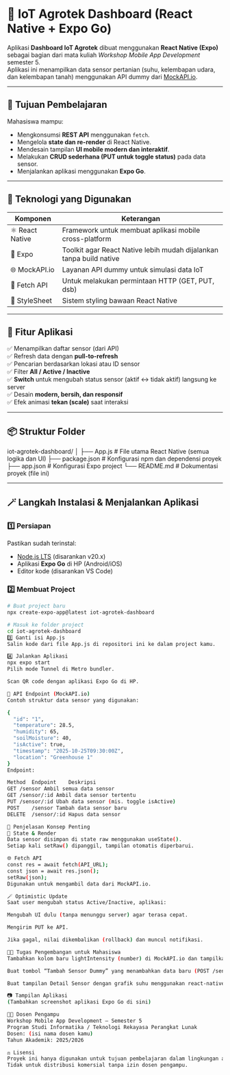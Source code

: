 # 🌾 IoT Agrotek Dashboard (React Native + Expo Go)

Aplikasi **Dashboard IoT Agrotek** dibuat menggunakan **React Native (Expo)** sebagai bagian dari mata kuliah *Workshop Mobile App Development* semester 5.  
Aplikasi ini menampilkan data sensor pertanian (suhu, kelembapan udara, dan kelembapan tanah) menggunakan API dummy dari [MockAPI.io](https://mockapi.io).

---

## 🎯 Tujuan Pembelajaran
Mahasiswa mampu:
- Mengkonsumsi **REST API** menggunakan `fetch`.
- Mengelola **state dan re-render** di React Native.
- Mendesain tampilan **UI mobile modern dan interaktif**.
- Melakukan **CRUD sederhana (PUT untuk toggle status)** pada data sensor.
- Menjalankan aplikasi menggunakan **Expo Go**.

---

## 🧱 Teknologi yang Digunakan
| Komponen | Keterangan |
|-----------|-------------|
| ⚛️ React Native | Framework untuk membuat aplikasi mobile cross-platform |
| 🚀 Expo | Toolkit agar React Native lebih mudah dijalankan tanpa build native |
| 🌐 MockAPI.io | Layanan API dummy untuk simulasi data IoT |
| 💾 Fetch API | Untuk melakukan permintaan HTTP (GET, PUT, dsb) |
| 🎨 StyleSheet | Sistem styling bawaan React Native |

---

## 🧩 Fitur Aplikasi
✅ Menampilkan daftar sensor (dari API)  
✅ Refresh data dengan **pull-to-refresh**  
✅ Pencarian berdasarkan lokasi atau ID sensor  
✅ Filter **All / Active / Inactive**  
✅ **Switch** untuk mengubah status sensor (aktif ↔ tidak aktif) langsung ke server  
✅ Desain **modern, bersih, dan responsif**  
✅ Efek animasi **tekan (scale)** saat interaksi

---

## 📦 Struktur Folder

iot-agrotek-dashboard/
│
├── App.js # File utama React Native (semua logika dan UI)
├── package.json # Konfigurasi npm dan dependensi proyek
├── app.json # Konfigurasi Expo project
└── README.md # Dokumentasi proyek (file ini)

---

## 🪄 Langkah Instalasi & Menjalankan Aplikasi

### 1️⃣ Persiapan
Pastikan sudah terinstal:
- [Node.js LTS](https://nodejs.org/) (disarankan v20.x)
- Aplikasi **Expo Go** di HP (Android/iOS)
- Editor kode (disarankan VS Code)

### 2️⃣ Membuat Project
```bash
# Buat project baru
npx create-expo-app@latest iot-agrotek-dashboard

# Masuk ke folder project
cd iot-agrotek-dashboard
3️⃣ Ganti isi App.js
Salin kode dari file App.js di repositori ini ke dalam project kamu.

4️⃣ Jalankan Aplikasi
npx expo start
Pilih mode Tunnel di Metro bundler.

Scan QR code dengan aplikasi Expo Go di HP.

🔌 API Endpoint (MockAPI.io)
Contoh struktur data sensor yang digunakan:

{
  "id": "1",
  "temperature": 28.5,
  "humidity": 65,
  "soilMoisture": 40,
  "isActive": true,
  "timestamp": "2025-10-25T09:30:00Z",
  "location": "Greenhouse 1"
}
Endpoint:

Method	Endpoint	Deskripsi
GET	/sensor	Ambil semua data sensor
GET	/sensor/:id	Ambil data sensor tertentu
PUT	/sensor/:id	Ubah data sensor (mis. toggle isActive)
POST	/sensor	Tambah data sensor baru
DELETE	/sensor/:id	Hapus data sensor

🧠 Penjelasan Konsep Penting
🔄 State & Render
Data sensor disimpan di state raw menggunakan useState().
Setiap kali setRaw() dipanggil, tampilan otomatis diperbarui.

🌐 Fetch API
const res = await fetch(API_URL);
const json = await res.json();
setRaw(json);
Digunakan untuk mengambil data dari MockAPI.io.

🪄 Optimistic Update
Saat user mengubah status Active/Inactive, aplikasi:

Mengubah UI dulu (tanpa menunggu server) agar terasa cepat.

Mengirim PUT ke API.

Jika gagal, nilai dikembalikan (rollback) dan muncul notifikasi.

🧑‍💻 Tugas Pengembangan untuk Mahasiswa
Tambahkan kolom baru lightIntensity (number) di MockAPI.io dan tampilkan di kartu sensor.

Buat tombol “Tambah Sensor Dummy” yang menambahkan data baru (POST /sensor).

Buat tampilan Detail Sensor dengan grafik suhu menggunakan react-native-svg (opsional).

📷 Tampilan Aplikasi
(Tambahkan screenshot aplikasi Expo Go di sini)

👨‍🏫 Dosen Pengampu
Workshop Mobile App Development — Semester 5
Program Studi Informatika / Teknologi Rekayasa Perangkat Lunak
Dosen: (isi nama dosen kamu)
Tahun Akademik: 2025/2026

⚖️ Lisensi
Proyek ini hanya digunakan untuk tujuan pembelajaran dalam lingkungan akademik.
Tidak untuk distribusi komersial tanpa izin dosen pengampu.
